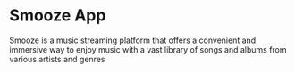 # Smooze App

Smooze is a music streaming platform that offers a convenient and immersive way to enjoy music with a vast library of songs and albums from various artists and genres
